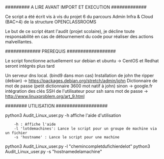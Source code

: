 ######### A LIRE AVANT IMPORT ET EXECUTION #############

Ce script a été écrit vis à vis du projet 6 du parcours Admin Infra & Cloud (BAC+4) de la structure OPENCLASSROOMS

Le but de ce script étant l'audit (projet scolaire), je décline toute responsabilité en cas de détournement du code pour réaliser des actions malveillantes.

############# PREREQUIS ##################

Le script fonctionne actuellement sur debian et ubuntu -> CentOS et Redhat seront intégrés plus tard

Un serveur dns local. (bind9 dans mon cas)
Installation de john the ripper (debian) -> https://packages.debian.org/stretch/admin/john
Dictionnaire de mot de passe (petit dictionnaire 3600 mot natif à john) sinon -> google.fr  
intégration des clés SSH de l'utilisateur pour ssh sans mot de passe -> http://www.linuxproblem.org/art_9.html

######## UTILISATION ###################

python3 Audit_Linux_user.py -h affiche l'aide d'utilisation 

        -h : Affiche l'aide
        -l 'lotdemachines': Lance le script pour un groupe de machine via un fichier
        -s 'hostname' : Lance le script pour une machine
        

python3 Audit_Linux_user.py -l "chemincompletdufichierdelot"
python3 Audit_Linux_user.py -s "hostnamedelamachine"


